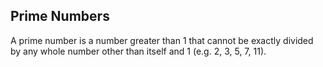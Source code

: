 ## Prime Numbers

A prime number is a number greater than 1 that cannot be exactly divided by any whole number other than itself and 1 (e.g. 2, 3, 5, 7, 11).
